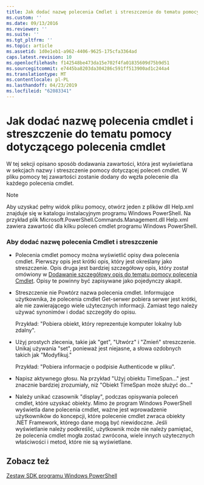 ```yaml
---
title: Jak dodać nazwę polecenia Cmdlet i streszczenie do tematu pomocy polecenia Cmdlet | Dokumentacja firmy Microsoft
ms.custom: ''
ms.date: 09/13/2016
ms.reviewer: ''
ms.suite: ''
ms.tgt_pltfrm: ''
ms.topic: article
ms.assetid: 1d0e1eb1-a962-4406-9625-175cfa3364ad
caps.latest.revision: 10
ms.openlocfilehash: f142548be473da15e702f4fa01835609d75b9d51
ms.sourcegitcommit: e7445ba8203da304286c591ff513900ad1c244a4
ms.translationtype: MT
ms.contentlocale: pl-PL
ms.lasthandoff: 04/23/2019
ms.locfileid: "62083341"
---
```

# <a name="how-to-add-the-cmdlet-name-and-synopsis-to-a-cmdlet-help-topic"></a>Jak dodać nazwę polecenia cmdlet i streszczenie do tematu pomocy dotyczącego polecenia cmdlet

W tej sekcji opisano sposób dodawania zawartości, która jest wyświetlana w sekcjach nazwy i streszczenie pomocy dotyczącej poleceń cmdlet. W pliku pomocy tej zawartości zostanie dodany do węzła polecenie dla każdego polecenia cmdlet.

> [!NOTE]
> Aby uzyskać pełny widok pliku pomocy, otwórz jeden z plików dll Help.xml znajduje się w katalogu instalacyjnym programu Windows PowerShell. Na przykład plik Microsoft.PowerShell.Commands.Management.dll Help.xml zawiera zawartość dla kilku poleceń cmdlet programu Windows PowerShell.

### <a name="to-add-the-cmdlet-name-and-a-synopsis"></a>Aby dodać nazwę polecenia Cmdlet i streszczenie

- Polecenia cmdlet pomocy można wyświetlić opisy dwa polecenia cmdlet. Pierwszy opis jest krótki opis, który jest określany jako streszczenie. Opis druga jest bardziej szczegółowy opis, który został omówiony w [Dodawanie szczegółowy opis do tematu pomocy polecenia Cmdlet](./how-to-add-a-cmdlet-description.md). Opisy te powinny być zapisywane jako pojedynczy akapit.

- Streszczenie nie Powtórz nazwa polecenia cmdlet. Informujące użytkownika, że polecenia cmdlet Get-serwer pobiera serwer jest krótki, ale nie zawierającego wiele użytecznych informacji. Zamiast tego należy używać synonimów i dodać szczegóły do opisu.

  Przykład: "Pobiera obiekt, który reprezentuje komputer lokalny lub zdalny".

- Użyj prostych zlecenia, takie jak "get", "Utwórz" i "Zmień" streszczenie. Unikaj używania "set", ponieważ jest niejasne, a słowa ozdobnych takich jak "Modyfikuj."

  Przykład: "Pobiera informacje o podpisie Authenticode w pliku".

- Napisz aktywnego głosu. Na przykład "Użyj obiektu TimeSpan..." jest znacznie bardziej zrozumiały, niż "Obiekt TimeSpan może służyć do..."

- Należy unikać czasownik "display", podczas opisywania poleceń cmdlet, które uzyskać obiekty. Mimo że program Windows PowerShell wyświetla dane polecenia cmdlet, ważne jest wprowadzenie użytkowników do koncepcji, które polecenie cmdlet zwraca obiekty .NET Framework, którego dane mogą być niewidoczne. Jeśli wyświetlanie należy podkreślić, użytkownik może nie należy pamiętać, że polecenia cmdlet mogła zostać zwrócona, wiele innych użytecznych właściwości i metod, które nie są wyświetlane.

## <a name="see-also"></a>Zobacz też

 [Zestaw SDK programu Windows PowerShell](../windows-powershell-reference.md)